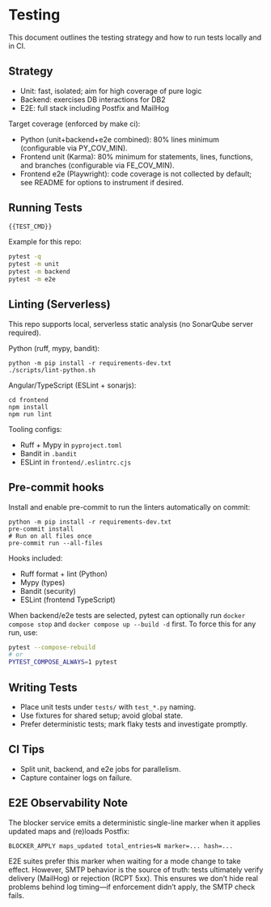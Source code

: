 <!-- Updated to best practices on 2025-09-14. -->
# Testing

<!-- BEGIN GENERATED: TESTING:MAIN -->

This document outlines the testing strategy and how to run tests locally and
in CI.

## Strategy

- Unit: fast, isolated; aim for high coverage of pure logic
- Backend: exercises DB interactions for DB2
- E2E: full stack including Postfix and MailHog

Target coverage (enforced by make ci):
- Python (unit+backend+e2e combined): 80% lines minimum (configurable via PY_COV_MIN).
- Frontend unit (Karma): 80% minimum for statements, lines, functions, and branches (configurable via FE_COV_MIN).
- Frontend e2e (Playwright): code coverage is not collected by default; see README for options to instrument if desired.

## Running Tests

```bash
{{TEST_CMD}}
```

Example for this repo:

```bash
pytest -q
pytest -m unit
pytest -m backend
pytest -m e2e
```

## Linting (Serverless)

This repo supports local, serverless static analysis (no SonarQube server required).

Python (ruff, mypy, bandit):

```
python -m pip install -r requirements-dev.txt
./scripts/lint-python.sh
```

Angular/TypeScript (ESLint + sonarjs):

```
cd frontend
npm install
npm run lint
```

Tooling configs:
- Ruff + Mypy in `pyproject.toml`
- Bandit in `.bandit`
- ESLint in `frontend/.eslintrc.cjs`

## Pre-commit hooks

Install and enable pre-commit to run the linters automatically on commit:

```
python -m pip install -r requirements-dev.txt
pre-commit install
# Run on all files once
pre-commit run --all-files
```

Hooks included:
- Ruff format + lint (Python)
- Mypy (types)
- Bandit (security)
- ESLint (frontend TypeScript)

When backend/e2e tests are selected, pytest can optionally run
`docker compose stop` and `docker compose up --build -d` first. To force this
for any run, use:

```bash
pytest --compose-rebuild
# or
PYTEST_COMPOSE_ALWAYS=1 pytest
```

## Writing Tests

- Place unit tests under `tests/` with `test_*.py` naming.
- Use fixtures for shared setup; avoid global state.
- Prefer deterministic tests; mark flaky tests and investigate promptly.

## CI Tips

- Split unit, backend, and e2e jobs for parallelism.
- Capture container logs on failure.

<!-- END GENERATED: TESTING:MAIN -->


## E2E Observability Note

The blocker service emits a deterministic single-line marker when it applies updated maps and (re)loads Postfix:

```
BLOCKER_APPLY maps_updated total_entries=N marker=... hash=...
```

E2E suites prefer this marker when waiting for a mode change to take effect. However, SMTP behavior is the source of truth: tests ultimately verify delivery (MailHog) or rejection (RCPT 5xx). This ensures we don’t hide real problems behind log timing—if enforcement didn’t apply, the SMTP check fails.
